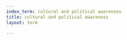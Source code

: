 ```yaml
---
index_term: cultural and political awareness
title: cultural and political awareness
layout: term

---
```

